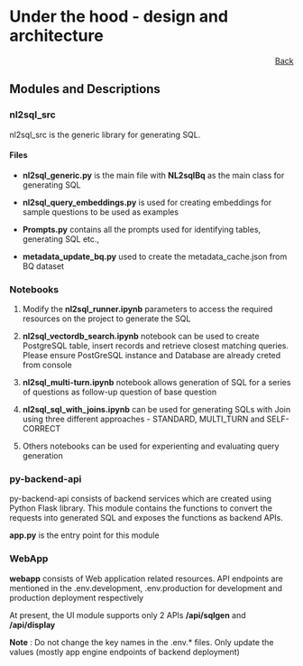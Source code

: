 # Under the hood - design and architecture
<div style="text-align: right">

[Back](README.md)
</div>

## Modules and Descriptions

### nl2sql_src

nl2sql_src is the generic library for generating SQL. 

#### Files

* **nl2sql_generic.py** is the main file with **NL2sqlBq** as the main class for generating SQL

* **nl2sql_query_embeddings.py** is used for creating embeddings for sample questions to be used as examples

* **Prompts.py** contains all the prompts used for identifying tables, generating SQL etc.,

* **metadata_update_bq.py** used to create the metadata_cache.json from BQ dataset


### Notebooks
1. Modify the **nl2sql_runner.ipynb** parameters to access the required resources on the project to generate the SQL

2. **nl2sql_vectordb_search.ipynb** notebook can be used to create PostgreSQL table, insert records and retrieve closest matching queries.  Please ensure PostGreSQL instance and Database are already creted from console

3. **nl2sql_multi-turn.ipynb** notebook allows generation of SQL for a series of questions as follow-up question of base question

4. **nl2sql_sql_with_joins.ipynb** can be used for generating SQLs with Join using three different approaches - STANDARD, MULTI_TURN and SELF-CORRECT

5. Others notebooks can be used for experienting and evaluating query generation


### py-backend-api

py-backend-api consists of backend services which are created using Python Flask library. This module contains the functions to convert the requests into generated SQL and exposes the functions as backend APIs. 

**app.py** is the entry point for this module


### WebApp

**webapp** consists of Web application related resources.  API endpoints are mentioned in the .env.development, .env.production for development and production deployment respectively

At present, the UI module supports only 2 APIs **/api/sqlgen** and **/api/display**

**Note** : Do not change the key names in the .env.* files. Only update the values (mostly app engine endpoints of backend deployment)

